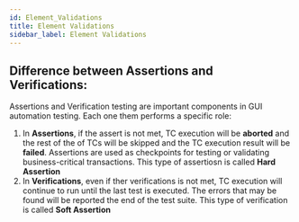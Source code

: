 ```yaml
---
id: Element_Validations
title: Element Validations
sidebar_label: Element Validations
---
```


## Difference between Assertions and Verifications:

Assertions and Verification testing are important components in GUI automation testing. Each one them performs a specific role: 
1. In **Assertions**, if the assert is not met, TC execution will be **aborted** and the rest of the of TCs will be skipped and the TC execution result will be **failed**. Assertions are used as checkpoints for testing or validating business-critical transactions. This type of assertiosn is called **Hard Assertion**
 1. In **Verifications**, even if ther verifications is not met, TC execution will continue to run until the last test is executed. The errors that may be found will be reported the end of the test suite. This type of verification is called **Soft Assertion**





[webdriver]: https://www.selenium.dev/documentation/en/webdriver/
[default configurations]: #
[properties files]: #
[edit configurations]: #
[driverfactory]: #
[reporting]: #
[webdrivermanager]: https://github.com/bonigarcia/webdrivermanager
[browseractions]: https://mohabmohie.github.io/SHAFT_ENGINE/apidocs/com/shaft/gui/browser/BrowserActions.html
[elementactions]: https://mohabmohie.github.io/SHAFT_ENGINE/apidocs/com/shaft/gui/element/ElementActions.html
[by methods]: https://www.selenium.dev/selenium/docs/api/java/org/openqa/selenium/By.html
[reporting]: #
[verification]: #
[getcssproperty​]: #get-the-value-of-a-css-property
